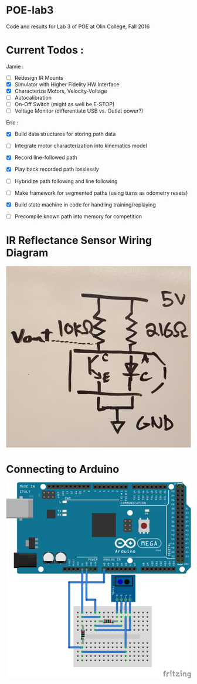 # POE-lab3

Code and results for Lab 3 of POE at Olin College, Fall 2016

# Current Todos :

Jamie :

- [ ] Redesign IR Mounts
- [x] Simulator with Higher Fidelity HW Interface
- [x] Characterize Motors, Velocity-Voltage
- [ ] Autocalibration
- [ ] On-Off Switch (might as well be E-STOP)
- [ ] Voltage Monitor (differentiate USB vs. Outlet power?)

Eric :

- [x] Build data structures for storing path data
- [ ] Integrate motor characterization into kinematics model
- [x] Record line-followed path
- [x] Play back recorded path losslessly
- [ ] Hybridize path following and line following
- [ ] Make framework for segmented paths (using turns as odometry resets)
- [x] Build state machine in code for handling training/replaying
- [ ] Precompile known path into memory for competition


# IR Reflectance Sensor Wiring Diagram

![IRWiring](images/ir_reader_wiring.jpg)

# Connecting to Arduino

![IRReader](images/ir_reader.png)
